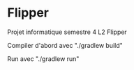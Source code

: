 # Flipper

Projet informatique semestre 4 L2 Flipper

Compiler d'abord avec "./gradlew build"
 
Run avec "./gradlew run"

